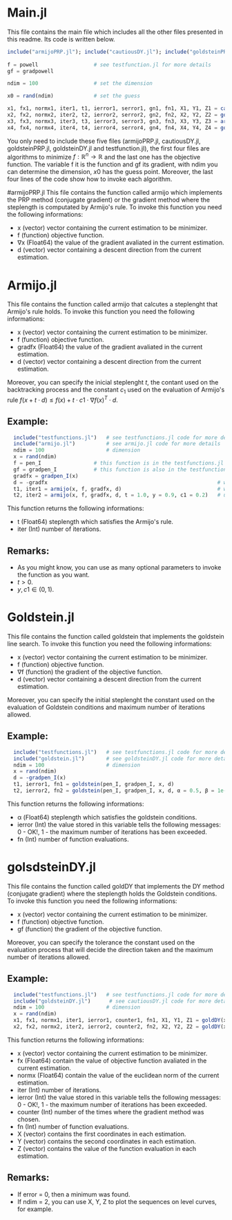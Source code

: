 # Main.jl
This file contains the main file which includes all the other files presented in this readme. Its code is written below.

```julia
include("armijoPRP.jl"); include("cautiousDY.jl"); include("goldsteinPRP.jl"); include("goldsteinDY.jl"); include("testfunction.jl")
 
f = powell                  # see testfunction.jl for more details 
gf = gradpowell

ndim = 100                  # set the dimension

x0 = rand(ndim)             # set the guess

x1, fx1, normx1, iter1, t1, ierror1, serror1, gn1, fn1, X1, Y1, Z1 = cautious(x0, f, gf, maxiter = 500000, ϵ1 = 0.01, ϵ = 1.0e-5)
x2, fx2, normx2, iter2, t2, ierror2, serror2, gn2, fn2, X2, Y2, Z2 = goldDY(x0, f, gf, maxiter = 500000, ϵ1 = 0.01, ϵ = 1.0e-5)
x3, fx3, normx3, iter3, t3, ierror3, serror3, gn3, fn3, X3, Y3, Z3 = armijoPRP(x0, f, gf, n, maxk = 500000, method = 0, ϵ = 1.0e-5)
x4, fx4, normx4, iter4, t4, ierror4, serror4, gn4, fn4, X4, Y4, Z4 = goldsteinPRP(x0, f, gf, n, maxk = 500000, method = 0, ϵ = 1.0e-5)
```
You only need to include these five files (armijoPRP.jl, cautiousDY.jl, goldsteinPRP.jl, goldsteinDY.jl and testfunction.jl), the first four files are algorithms to minimize $f:\mathbb{R}^n\to\mathbb{R}$ and the last one has the objective function. The variable f it is the function and gf its gradient, with ndim you can determine the dimension, $x0$ has the guess point. Moreover, the last four lines of the code show how to invoke each algorithm.

#armijoPRP.jl
This file contains the function called armijo which implements the PRP method (conjugate gradient) or the gradient method where the steplength is computated by Armijo's rule. To invoke this function you need the following informations:

- x (vector) vector containing the current estimation to be minimizer.
- f (function) objective function.
- $\nabla$x (Float64) the value of the gradient avaliated in the current estimation.
- d (vector) vector containing a descent direction from the current estimation.

# Armijo.jl
This file contains the function called armijo that calcutes a steplenght that Armijo's rule holds. To invoke this function you need the following informations:

- x (vector) vector containing the current estimation to be minimizer.
- f (function) objective function.
- gradfx (Float64) the value of the gradient avaliated in the current estimation.
- d (vector) vector containing a descent direction from the current estimation.

Moreover, you can specify the inicial steplenght $t$, the contant used on the backtracking process and the constant $c_1$ used on the evaluation of Armijo's rule $f(x+t\cdot d)\le f(x) + t\cdot c1\cdot \nabla f(x)^T\cdot d$.

## Example:

```julia
  include("testfunctions.jl")   # see testfunctions.jl code for more details
  include("armijo.jl")          # see armijo.jl code for more details
  ndim = 100                    # dimension
  x = rand(ndim)
  f = pen_I                 # this function is in the testfunctions.jl file
  gf = gradpen_I            # this function is also in the testfunctions.jl file and gf means the gradient of f
  gradfx = gradpen_I(x)
  d = -gradfx                                                       # we can use this d as a descent direction
  t1, iter1 = armijo(x, f, gradfx, d)                               # without using optional parameters
  t2, iter2 = armijo(x, f, gradfx, d, t = 1.0, y = 0.9, c1 = 0.2)   # using optional parameters
```

This function returns the following informations:

- t (Float64) steplength which satisfies the Armijo's rule.
- iter (Int) number of iterations.

## Remarks:

- As you might know, you can use as many optional parameters to invoke the function as you want.
- $t > 0$.
- $y, c1 \in (0, 1)$.

# Goldstein.jl
This file contains the function called goldstein that implements the goldstein line search. To invoke this function you need the following informations:

- x (vector) vector containing the current estimation to be minimizer.
- f (function) objective function.
- ∇f (function) the gradient of the objective function.
- d (vector) vector containing a descent direction from the current estimation.

Moreover, you can specify the initial steplenght the constant used on the evaluation of Goldstein conditions and maximum number of iterations allowed.

## Example: 

```julia
  include("testfunctions.jl")   # see testfunctions.jl code for more details
  include("goldstein.jl")       # see goldsteinDY.jl code for more details 
  ndim = 100                    # dimension
  x = rand(ndim)
  d = -gradpen_I(x)
  t1, ierror1, fn1 = goldstein(pen_I, gradpen_I, x, d)
  t2, ierror2, fn2 = goldstein(pen_I, gradpen_I, x, d, α = 0.5, β = 1e-5, σ = 0.2, maxiter = 500)
```

This function returns the following informations:

- α (Float64) steplength which satisfies the goldstein conditions.
- ierror (Int) the value stored in this variable tells the following messages: 0 - OK!, 1 - the maximum number of iterations has been exceeded.
- fn (Int) number of function evaluations.

# golsdsteinDY.jl
This file contains the function called goldDY that implements the DY method (conjugate gradient) where the steplength holds the Goldstein conditions. To invoke this function you need the following informations:

- x (vector) vector containing the current estimation to be minimizer.
- f (function) objective function.
- gf (function) the gradient of the objective function.

Moreover, you can specify the tolerance the constant used on the evaluation process that will decide the direction taken and the maximum number of iterations allowed.

## Example: 

```julia
  include("testfunctions.jl")   # see testfunctions.jl code for more details
  include("goldsteinDY.jl")      # see cautiousDY.jl code for more details 
  ndim = 100                    # dimension
  x = rand(ndim)
  x1, fx1, normx1, iter1, ierror1, counter1, fn1, X1, Y1, Z1 = goldDY(x, pen_I, gradpen_I)
  x2, fx2, normx2, iter2, ierror2, counter2, fn2, X2, Y2, Z2 = goldDY(x, pen_I, gradpen_I, ϵ = 1.e-6, ϵ1 = 0.10, maxiter=500)
```

This function returns the following informations:

- x (vector) vector containing the current estimation to be minimizer.
- fx (Float64) contain the value of objective function avaliated in the current estimation.
- normx (Float64) contain the value of the euclidean norm of the current estimation.
- iter (Int) number of iterations.
- ierror (Int) the value stored in this variable tells the following messages: 0 - OK!, 1 - the maximum number of iterations has been exceeded.
- counter (Int) number of the times where the gradient method was chosen.
- fn (Int) number of function evaluations.
- X (vector) contains the first coordinates in each estimation.
- Y (vector) contains the second coordinates in each estimation.
- Z (vector) contains the value of the function evaluation in each estimation.

## Remarks:

 - If error = 0, then a minimum was found.
 - If ndim = 2, you can use X, Y, Z to plot the sequences on level curves, for example.
